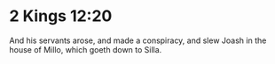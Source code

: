 # 2 Kings 12:20

And his servants arose, and made a conspiracy, and slew Joash in the house of Millo, which goeth down to Silla.